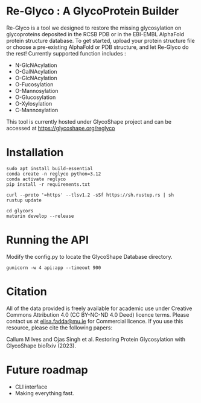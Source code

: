 # Re-Glyco : A GlycoProtein Builder

Re-Glyco is a tool we designed to restore the missing glycosylation on glycoproteins deposited in the RCSB PDB or in the EBI-EMBL AlphaFold protein structure database. To get started, upload your protein structure file or choose a pre-existing AlphaFold or PDB structure, and let Re-Glyco do the rest!
Currently supported function includes :
- N-GlcNAcylation
- O-GalNAcylation
- O-GlcNAcylation
- O-Fucosylation
- O-Mannosylation
- O-Glucosylation
- O-Xylosylation
- C-Mannosylation

This tool is currently hosted under GlycoShape project and can be accessed at https://glycoshape.org/reglyco

# Installation

```
sudo apt install build-essential
conda create -n reglyco python=3.12
conda activate reglyco
pip install -r requirements.txt

curl --proto '=https' --tlsv1.2 -sSf https://sh.rustup.rs | sh
rustup update

cd glycors
maturin develop --release

```
# Running the API 

Modify the config.py to locate the GlycoShape Database directory.

```
gunicorn -w 4 api:app --timeout 900
```

# Citation

All of the data provided is freely available for academic use under Creative Commons Attribution 4.0 (CC BY-NC-ND 4.0 Deed) licence terms. Please contact us at elisa.fadda@mu.ie for Commercial licence. If you use this resource, please cite the following papers:

Callum M Ives and Ojas Singh et al. Restoring Protein Glycosylation with GlycoShape bioRxiv (2023).

# Future roadmap
- CLI interface
- Making everything fast.




